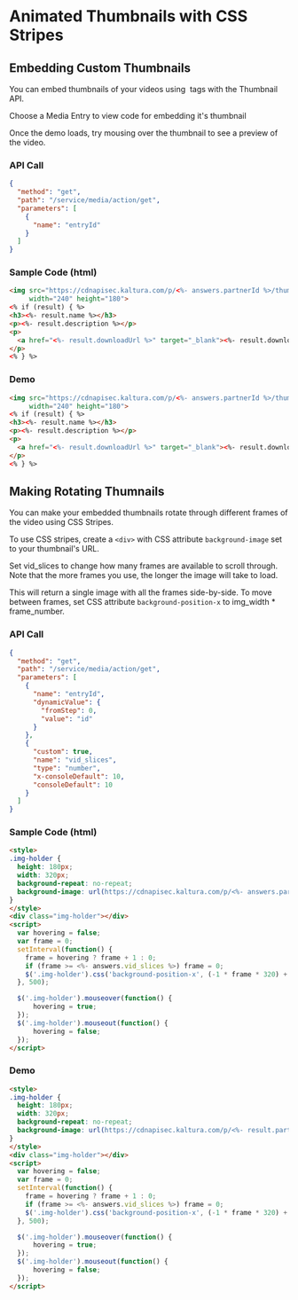 <!--METADATA
{
  "sortOrder": 600,
  "tags": [
    "media"
  ],
  "keywords": [],
  "summary": "Create a gallery page with rotating dynamic thumbnails."
}
-->

# Animated Thumbnails with CSS Stripes


## Embedding Custom Thumbnails
You can embed thumbnails of your videos using <img> tags with the Thumbnail API.

Choose a Media Entry to view code for embedding it's thumbnail

Once the demo loads, try mousing over the thumbnail to see a preview of the video.

### API Call
```json
{
  "method": "get",
  "path": "/service/media/action/get",
  "parameters": [
    {
      "name": "entryId"
    }
  ]
}
```
### Sample Code (html)
```html
<img src="https://cdnapisec.kaltura.com/p/<%- answers.partnerId %>/thumbnail/entry_id/<%- answers.entryId %>/width/240/height/180"
     width="240" height="180">
<% if (result) { %>
<h3><%- result.name %></h3>
<p><%- result.description %></p>
<p>
  <a href="<%- result.downloadUrl %>" target="_blank"><%- result.downloadUrl %></a>
</p>
<% } %>
```
### Demo
```html
<img src="https://cdnapisec.kaltura.com/p/<%- answers.partnerId %>/thumbnail/entry_id/<%- answers.entryId %>/width/240/height/180"
     width="240" height="180">
<% if (result) { %>
<h3><%- result.name %></h3>
<p><%- result.description %></p>
<p>
  <a href="<%- result.downloadUrl %>" target="_blank"><%- result.downloadUrl %></a>
</p>
<% } %>
```

## Making Rotating Thumnails
You can make your embedded thumbnails rotate through different frames of the video using CSS Stripes.

To use CSS stripes, create a `<div>` with CSS attribute `background-image` set to your thumbnail's URL.

Set vid_slices to change how many frames are available to scroll through. Note that the more frames you use,
the longer the image will take to load.

This will return a single image with all the frames side-by-side. To move between frames, set CSS attribute `background-position-x`
to img_width * frame_number.

### API Call
```json
{
  "method": "get",
  "path": "/service/media/action/get",
  "parameters": [
    {
      "name": "entryId",
      "dynamicValue": {
        "fromStep": 0,
        "value": "id"
      }
    },
    {
      "custom": true,
      "name": "vid_slices",
      "type": "number",
      "x-consoleDefault": 10,
      "consoleDefault": 10
    }
  ]
}
```
### Sample Code (html)
```html
<style>
.img-holder {
  height: 180px;
  width: 320px;
  background-repeat: no-repeat;
  background-image: url(https://cdnapisec.kaltura.com/p/<%- answers.partnerId %>/thumbnail/entry_id/<%- answers.entryId %>/vid_slices/<%- answers.vid_slices %>/widget_id/0/type/2/width/320/height/180)
}
</style>
<div class="img-holder"></div>
<script>
  var hovering = false;
  var frame = 0;
  setInterval(function() {
    frame = hovering ? frame + 1 : 0;
    if (frame >= <%- answers.vid_slices %>) frame = 0;
    $('.img-holder').css('background-position-x', (-1 * frame * 320) + 'px');
  }, 500);

  $('.img-holder').mouseover(function() {
      hovering = true;
  });
  $('.img-holder').mouseout(function() {
      hovering = false;
  });
</script>
```
### Demo
```html
<style>
.img-holder {
  height: 180px;
  width: 320px;
  background-repeat: no-repeat;
  background-image: url(https://cdnapisec.kaltura.com/p/<%- result.partnerId %>/thumbnail/entry_id/<%- result.id %>/vid_slices/<%- answers.vid_slices %>/widget_id/0/type/2/width/320/height/180)
}
</style>
<div class="img-holder"></div>
<script>
  var hovering = false;
  var frame = 0;
  setInterval(function() {
    frame = hovering ? frame + 1 : 0;
    if (frame >= <%- answers.vid_slices %>) frame = 0;
    $('.img-holder').css('background-position-x', (-1 * frame * 320) + 'px');
  }, 500);

  $('.img-holder').mouseover(function() {
      hovering = true;
  });
  $('.img-holder').mouseout(function() {
      hovering = false;
  });
</script>
```